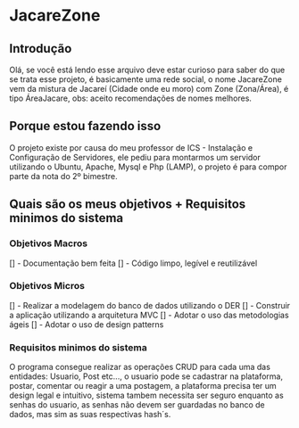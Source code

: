 # JacareZone

## Introdução
Olá, se você está lendo esse arquivo deve estar curioso para saber do que se trata esse projeto,
é basicamente uma rede social, o nome JacareZone vem da mistura de Jacareí (Cidade onde eu moro) com Zone (Zona/Área), é tipo ÁreaJacare, obs: aceito recomendações de nomes melhores. 

## Porque estou fazendo isso
O projeto existe por causa do meu professor de ICS - Instalação e Configuração de Servidores, ele pediu para montarmos um servidor utilizando o Ubuntu, Apache, Mysql e Php (LAMP), o projeto é para compor parte da nota do 2º bimestre.

## Quais são os meus objetivos + Requisitos minimos do sistema

### Objetivos Macros
[] - Documentação bem feita
[] - Código limpo, legível e reutilizável

### Objetivos Micros
[] - Realizar a modelagem do banco de dados utilizando o DER
[] - Construir a aplicação utilizando a arquitetura MVC
[] - Adotar o uso das metodologias ágeis
[] - Adotar o uso de design patterns

### Requisitos minimos do sistema
O programa consegue realizar as operações CRUD para cada uma das entidades: Usuario, Post etc..., 
o usuario pode se cadastrar na plataforma, postar, comentar ou reagir a uma postagem, a plataforma precisa ter um design legal e intuitivo, sistema tambem necessita ser seguro enquanto as senhas do usuario, as senhas não devem ser guardadas no banco de dados, mas sim as suas respectivas hash´s.